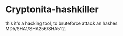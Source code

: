 # Cryptonita-hashkiller
this it's a hacking tool, to bruteforce attack an hashes MD5/SHA1/SHA256/SHA512.

